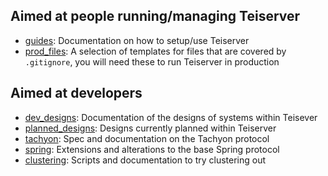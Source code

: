 ## Aimed at people running/managing Teiserver
- [guides](guides): Documentation on how to setup/use Teiserver
- [prod_files](prod_files): A selection of templates for files that are covered by `.gitignore`, you will need these to run Teiserver in production

## Aimed at developers
- [dev_designs](dev_designs): Documentation of the designs of systems within Teisever
- [planned_designs](planned_designs): Designs currently planned within Teiserver
- [tachyon](tachyon): Spec and documentation on the Tachyon protocol
- [spring](spring): Extensions and alterations to the base Spring protocol
- [clustering](clustering): Scripts and documentation to try clustering out
